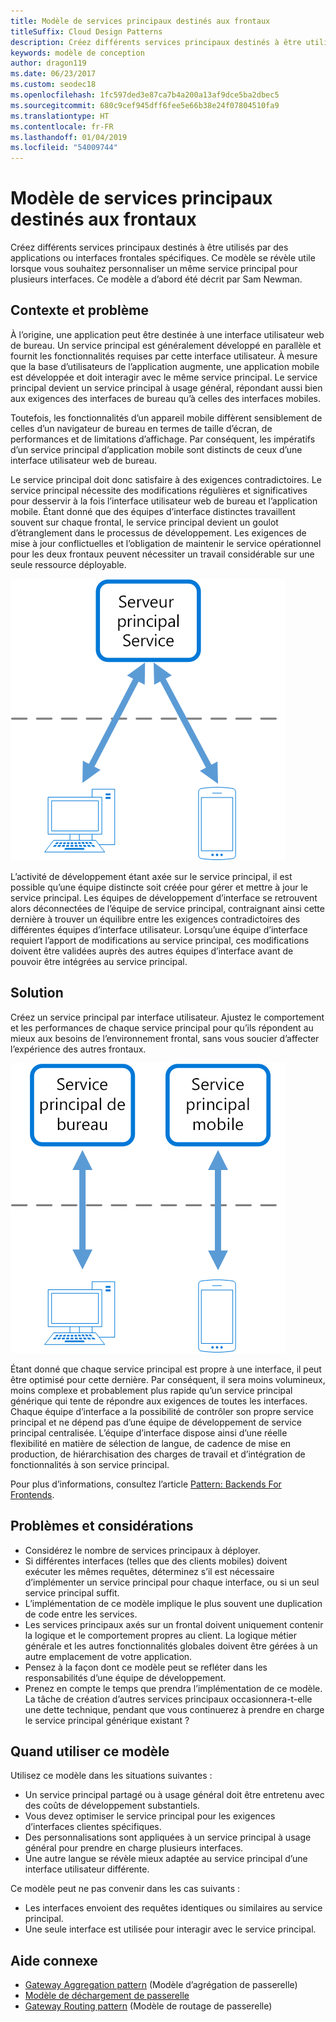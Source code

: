 ```yaml
---
title: Modèle de services principaux destinés aux frontaux
titleSuffix: Cloud Design Patterns
description: Créez différents services principaux destinés à être utilisés par des applications ou interfaces frontales spécifiques.
keywords: modèle de conception
author: dragon119
ms.date: 06/23/2017
ms.custom: seodec18
ms.openlocfilehash: 1fc597ded3e87ca7b4a200a13af9dce5ba2dbec5
ms.sourcegitcommit: 680c9cef945dff6fee5e66b38e24f07804510fa9
ms.translationtype: HT
ms.contentlocale: fr-FR
ms.lasthandoff: 01/04/2019
ms.locfileid: "54009744"
---
```

# <a name="backends-for-frontends-pattern"></a>Modèle de services principaux destinés aux frontaux

Créez différents services principaux destinés à être utilisés par des applications ou interfaces frontales spécifiques. Ce modèle se révèle utile lorsque vous souhaitez personnaliser un même service principal pour plusieurs interfaces. Ce modèle a d’abord été décrit par Sam Newman.

## <a name="context-and-problem"></a>Contexte et problème

À l’origine, une application peut être destinée à une interface utilisateur web de bureau. Un service principal est généralement développé en parallèle et fournit les fonctionnalités requises par cette interface utilisateur. À mesure que la base d’utilisateurs de l’application augmente, une application mobile est développée et doit interagir avec le même service principal. Le service principal devient un service principal à usage général, répondant aussi bien aux exigences des interfaces de bureau qu’à celles des interfaces mobiles.

Toutefois, les fonctionnalités d’un appareil mobile diffèrent sensiblement de celles d’un navigateur de bureau en termes de taille d’écran, de performances et de limitations d’affichage. Par conséquent, les impératifs d’un service principal d’application mobile sont distincts de ceux d’une interface utilisateur web de bureau.

Le service principal doit donc satisfaire à des exigences contradictoires. Le service principal nécessite des modifications régulières et significatives pour desservir à la fois l’interface utilisateur web de bureau et l’application mobile. Étant donné que des équipes d’interface distinctes travaillent souvent sur chaque frontal, le service principal devient un goulot d’étranglement dans le processus de développement. Les exigences de mise à jour conflictuelles et l’obligation de maintenir le service opérationnel pour les deux frontaux peuvent nécessiter un travail considérable sur une seule ressource déployable.

![Diagramme de contexte et problème du modèle de services back-end destinés aux services front-end](./_images/backend-for-frontend.png)

L’activité de développement étant axée sur le service principal, il est possible qu’une équipe distincte soit créée pour gérer et mettre à jour le service principal. Les équipes de développement d’interface se retrouvent alors déconnectées de l’équipe de service principal, contraignant ainsi cette dernière à trouver un équilibre entre les exigences contradictoires des différentes équipes d’interface utilisateur. Lorsqu’une équipe d’interface requiert l’apport de modifications au service principal, ces modifications doivent être validées auprès des autres équipes d’interface avant de pouvoir être intégrées au service principal.

## <a name="solution"></a>Solution

Créez un service principal par interface utilisateur. Ajustez le comportement et les performances de chaque service principal pour qu’ils répondent au mieux aux besoins de l’environnement frontal, sans vous soucier d’affecter l’expérience des autres frontaux.

![Diagramme du modèle de services back-end destinés aux services front-end](./_images/backend-for-frontend-example.png)

Étant donné que chaque service principal est propre à une interface, il peut être optimisé pour cette dernière. Par conséquent, il sera moins volumineux, moins complexe et probablement plus rapide qu’un service principal générique qui tente de répondre aux exigences de toutes les interfaces. Chaque équipe d’interface a la possibilité de contrôler son propre service principal et ne dépend pas d’une équipe de développement de service principal centralisée. L’équipe d’interface dispose ainsi d’une réelle flexibilité en matière de sélection de langue, de cadence de mise en production, de hiérarchisation des charges de travail et d’intégration de fonctionnalités à son service principal.

Pour plus d’informations, consultez l’article [Pattern: Backends For Frontends](https://samnewman.io/patterns/architectural/bff/).

## <a name="issues-and-considerations"></a>Problèmes et considérations

- Considérez le nombre de services principaux à déployer.
- Si différentes interfaces (telles que des clients mobiles) doivent exécuter les mêmes requêtes, déterminez s’il est nécessaire d’implémenter un service principal pour chaque interface, ou si un seul service principal suffit.
- L’implémentation de ce modèle implique le plus souvent une duplication de code entre les services.
- Les services principaux axés sur un frontal doivent uniquement contenir la logique et le comportement propres au client. La logique métier générale et les autres fonctionnalités globales doivent être gérées à un autre emplacement de votre application.
- Pensez à la façon dont ce modèle peut se refléter dans les responsabilités d’une équipe de développement.
- Prenez en compte le temps que prendra l’implémentation de ce modèle. La tâche de création d’autres services principaux occasionnera-t-elle une dette technique, pendant que vous continuerez à prendre en charge le service principal générique existant ?

## <a name="when-to-use-this-pattern"></a>Quand utiliser ce modèle

Utilisez ce modèle dans les situations suivantes :

- Un service principal partagé ou à usage général doit être entretenu avec des coûts de développement substantiels.
- Vous devez optimiser le service principal pour les exigences d’interfaces clientes spécifiques.
- Des personnalisations sont appliquées à un service principal à usage général pour prendre en charge plusieurs interfaces.
- Une autre langue se révèle mieux adaptée au service principal d’une interface utilisateur différente.

Ce modèle peut ne pas convenir dans les cas suivants :

- Les interfaces envoient des requêtes identiques ou similaires au service principal.
- Une seule interface est utilisée pour interagir avec le service principal.

## <a name="related-guidance"></a>Aide connexe

- [Gateway Aggregation pattern](./gateway-aggregation.md) (Modèle d’agrégation de passerelle)
- [Modèle de déchargement de passerelle](./gateway-offloading.md)
- [Gateway Routing pattern](./gateway-routing.md) (Modèle de routage de passerelle)
